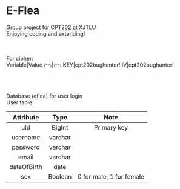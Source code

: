 # E-Flea
Group project for CPT202 at XJTLU <br>
Enjoying coding and extending! <br><br><br>

For cipher:<br>
Variable|Value
:--:|:--:
KEY|cpt202bughunter!
IV|cpt202bughunter!

<br><br><br>
Database (eflea) for user login <br>
User table <br>

Attribute|Type|Note
:--:|:--:|:--:
uId|BigInt|Primary key
username|varchar|
password|varchar|
email|varchar
dateOfBirth|date|
sex|Boolean| 0 for male, 1 for female

